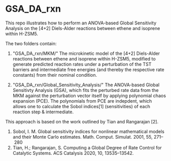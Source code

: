 # GSA_DA_rxn
This repo illustrates how to perform an ANOVA-based Global Sensitivity Analysis on the [4+2] Diels-Alder reactions between ethene and isoprene within H-ZSM5.

The two folders contain: 
1) "GSA_DA_rxn/MKM/" The microkinetic model of the [4+2] Diels-Alder reactions between ethene and isoprene within H-ZSM5, modified to generate predicted reaction rates under a 
perturbation of the TST barriers and intermediate free energies (and thereby the respective rate constants) from their nominal condition. 

2) "GSA_DA_rxn/Global_Sensitivity_Analysis/" The ANOVA-based Global Sensitivty Analysis (GSA), which fits the perturbed rate data from the MKM against the perturbation vector itself by applying 
polynomial chaos expansion (PCE). The polynomials from PCE are indepdent, which allows one to calculate the Sobol indices[1] (sensitivities) of each reaction
step & intermediate.

This approach is based on the work outlined by Tian and Rangarajan [2].

1. Sobol, I. M. Global sensitivity indices for nonlinear mathematical models and their Monte Carlo estimates. Math. Comput. Simulat. 2001, 55, 271– 280
2. Tian, H.; Rangarajan, S. Computing a Global Degree of Rate Control for Catalytic Systems. ACS Catalysis 2020, 10, 13535–13542. 



